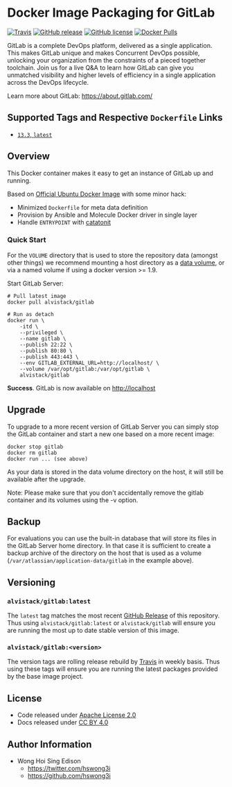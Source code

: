 # Docker Image Packaging for GitLab

[![Travis](https://img.shields.io/travis/com/alvistack/docker-gitlab.svg)](https://travis-ci.com/alvistack/docker-gitlab)
[![GitHub release](https://img.shields.io/github/release/alvistack/docker-gitlab.svg)](https://github.com/alvistack/docker-gitlab/releases)
[![GitHub license](https://img.shields.io/github/license/alvistack/docker-gitlab.svg)](https://github.com/alvistack/docker-gitlab/blob/master/LICENSE)
[![Docker Pulls](https://img.shields.io/docker/pulls/alvistack/gitlab.svg)](https://hub.docker.com/r/alvistack/gitlab/)

GitLab is a complete DevOps platform, delivered as a single application. This makes GitLab unique and makes Concurrent DevOps possible, unlocking your organization from the constraints of a pieced together toolchain. Join us for a live Q\&A to learn how GitLab can give you unmatched visibility and higher levels of efficiency in a single application across the DevOps lifecycle.

Learn more about GitLab: <https://about.gitlab.com/>

## Supported Tags and Respective `Dockerfile` Links

  - [`13.3`, `latest`](https://github.com/alvistack/docker-gitlab/blob/master/molecule/13.3/Dockerfile.j2)

## Overview

This Docker container makes it easy to get an instance of GitLab up and running.

Based on [Official Ubuntu Docker Image](https://hub.docker.com/_/ubuntu/) with some minor hack:

  - Minimized `Dockerfile` for meta data definition
  - Provision by Ansible and Molecule Docker driver in single layer
  - Handle `ENTRYPOINT` with [catatonit](https://github.com/openSUSE/catatonit)

### Quick Start

For the `VOLUME` directory that is used to store the repository data (amongst other things) we recommend mounting a host directory as a [data volume](https://docs.docker.com/engine/tutorials/dockervolumes/#/data-volumes), or via a named volume if using a docker version \>= 1.9.

Start GitLab Server:

    # Pull latest image
    docker pull alvistack/gitlab
    
    # Run as detach
    docker run \
        -itd \
        --privileged \
        --name gitlab \
        --publish 22:22 \
        --publish 80:80 \
        --publish 443:443 \
        --env GITLAB_EXTERNAL_URL=http://localhost/ \
        --volume /var/opt/gitlab:/var/opt/gitlab \
        alvistack/gitlab

**Success**. GitLab is now available on <http://localhost>

## Upgrade

To upgrade to a more recent version of GitLab Server you can simply stop the GitLab
container and start a new one based on a more recent image:

    docker stop gitlab
    docker rm gitlab
    docker run ... (see above)

As your data is stored in the data volume directory on the host, it will still
be available after the upgrade.

Note: Please make sure that you don't accidentally remove the gitlab container and its volumes using the -v option.

## Backup

For evaluations you can use the built-in database that will store its files in the GitLab Server home directory. In that case it is sufficient to create a backup archive of the directory on the host that is used as a volume (`/var/atlassian/application-data/gitlab` in the example above).

## Versioning

### `alvistack/gitlab:latest`

The `latest` tag matches the most recent [GitHub Release](https://github.com/alvistack/docker-gitlab/releases) of this repository. Thus using `alvistack/gitlab:latest` or `alvistack/gitlab` will ensure you are running the most up to date stable version of this image.

### `alvistack/gitlab:<version>`

The version tags are rolling release rebuild by [Travis](https://travis-ci.com/alvistack/docker-gitlab) in weekly basis. Thus using these tags will ensure you are running the latest packages provided by the base image project.

## License

  - Code released under [Apache License 2.0](LICENSE)
  - Docs released under [CC BY 4.0](http://creativecommons.org/licenses/by/4.0/)

## Author Information

  - Wong Hoi Sing Edison
      - <https://twitter.com/hswong3i>
      - <https://github.com/hswong3i>
